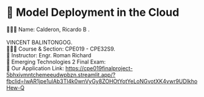 # 👋 Model Deployment in the Cloud
👩🏻‍💻  Name: Calderon, Ricardo B . <br/>
          <br> VINCENT BALINTONGOG. <br/>
👩🏻‍🎓 Course & Section: CPE019 - CPE32S9.<br/>
🎨 Instructor: Engr. Roman Richard<br/>
🌷 Emerging Technologies 2 Final Exam:  <br/>
💭 Our Application Link: https://cpe019finalproject-5bhxivmntchemeeudwpbzn.streamlit.app/?fbclid=IwAR1jpe1ulAb3Tl4k0wnVyGy8ZOHOtYotYeLoNGvotXK4vwr9UDlkhoHew-Q<br/>

 
